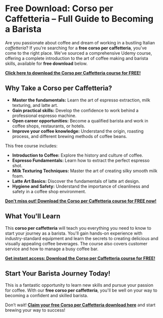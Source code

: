 # Free Download: Corso per Caffetteria – Full Guide to Becoming a Barista

Are you passionate about coffee and dream of working in a bustling Italian *caffetteria*? If you're searching for a **free corso per caffetteria**, you've come to the right place. We've sourced a comprehensive Udemy course, offering a complete introduction to the art of coffee making and barista skills, available for **free download** below.

[**Click here to download the Corso per Caffetteria course for FREE!**](https://udemywork.com/corso-per-caffetteria)

## Why Take a Corso per Caffetteria?

*   **Master the fundamentals:** Learn the art of espresso extraction, milk texturing, and latte art.
*   **Gain practical skills:** Develop the confidence to work behind a professional espresso machine.
*   **Open career opportunities:** Become a qualified barista and work in coffee shops, restaurants, or hotels.
*   **Improve your coffee knowledge:** Understand the origin, roasting process, and different brewing methods of coffee beans.

This free course includes:

*   **Introduction to Coffee:** Explore the history and culture of coffee.
*   **Espresso Fundamentals:** Learn how to extract the perfect espresso shot.
*   **Milk Texturing Techniques:** Master the art of creating silky smooth milk foam.
*   **Latte Art Basics:** Discover the fundamentals of latte art design.
*   **Hygiene and Safety:** Understand the importance of cleanliness and safety in a coffee shop environment.

[**Don't miss out! Download the Corso per Caffetteria course for FREE now!**](https://udemywork.com/corso-per-caffetteria)

## What You'll Learn

This **corso per caffetteria** will teach you everything you need to know to start your journey as a barista. You'll gain hands-on experience with industry-standard equipment and learn the secrets to creating delicious and visually appealing coffee beverages. The course also covers customer service and how to manage a busy coffee bar.

[**Get instant access: Download the Corso per Caffetteria course for FREE!**](https://udemywork.com/corso-per-caffetteria)

## Start Your Barista Journey Today!

This is a fantastic opportunity to learn new skills and pursue your passion for coffee. With our **free corso per caffetteria**, you'll be well on your way to becoming a confident and skilled barista.

Don’t wait! **[Claim your free Corso per Caffetteria download here](https://udemywork.com/corso-per-caffetteria)** and start brewing your way to success!
